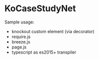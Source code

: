 # KoCaseStudyNet

Sample usage:

- knockout custom element (via decorator)
- require.js
- breeze.js 
- page.js
- typescript as es2015+ transpiler
